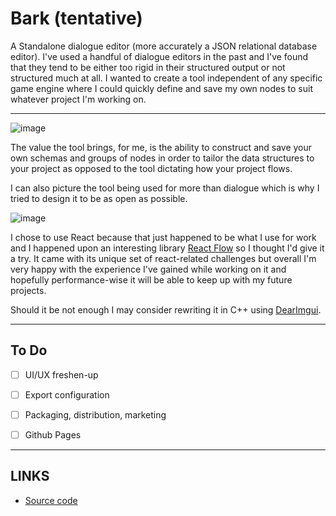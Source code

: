 # Bark (tentative)

A Standalone dialogue editor (more accurately a JSON relational database editor). I've used a handful of dialogue editors in the past and I've found that they tend to be either too rigid in their structured output or not structured much at all. I wanted to create a tool independent of any specific game engine where I could quickly define and save my own nodes to suit whatever project I'm working on. 

---------------------

![image](/projects/dialogue/01.png "Responsive images") 

The value the tool brings, for me, is the ability to construct and save your own schemas and groups of nodes in order to tailor the data structures to your project as opposed to the tool dictating how your project flows.

I can also picture the tool being used for more than dialogue which is why I tried to design it to be as open as possible.

![image](/projects/dialogue/02.png "Contact and embedded form")

I chose to use React because that just happened to be what I use for work and I happened upon an interesting library [React Flow](...) so I thought I'd give it a try. It came with its unique set of react-related challenges but overall I'm very happy with the experience I've gained while working on it and hopefully performance-wise it will be able to keep up with my future projects. 

Should it be not enough I may consider rewriting it in C++ using [DearImgui](...). 

---------------------

## To Do

- [ ] UI/UX freshen-up
- [ ] Export configuration
- [ ] Packaging, distribution, marketing
- [ ] Github Pages


---------------------

## LINKS

* [Source code](https://github.com/null-usr/DialogueEditor)